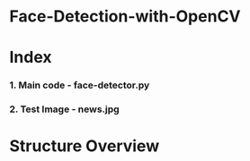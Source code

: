 # Face-Detection-with-OpenCV

# Index
### 1. Main code - face-detector.py
### 2. Test Image - news.jpg

# Structure Overview

